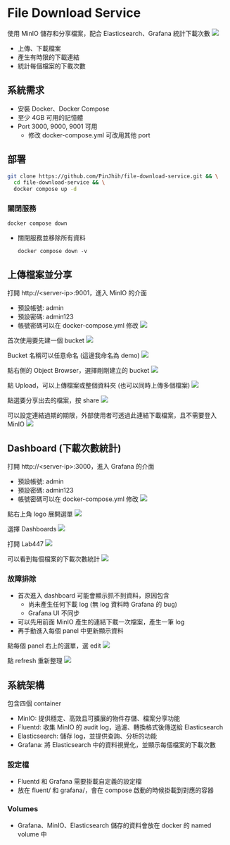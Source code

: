 # File Download Service

使用 MinIO 儲存和分享檔案，配合 Elasticsearch、Grafana 統計下載次數
![](images/containers.png)

- 上傳、下載檔案
- 產生有時限的下載連結
- 統計每個檔案的下載次數

## 系統需求

- 安裝 Docker、Docker Compose
- 至少 4GB 可用的記憶體
- Port 3000, 9000, 9001 可用
  - 修改 docker-compose.yml 可改用其他 port

## 部署

```bash
git clone https://github.com/PinJhih/file-download-service.git && \
  cd file-download-service && \
  docker compose up -d
```

### 關閉服務

```bash
docker compose down
```

- 關閉服務並移除所有資料
  ```
  docker compose down -v
  ```

## 上傳檔案並分享

打開 http://\<server-ip\>:9001，進入 MinIO 的介面

- 預設帳號: admin
- 預設密碼: admin123
- 帳號密碼可以在 docker-compose.yml 修改
  ![](images/minio/login.png)

首次使用要先建一個 bucket
![](images/minio/create-bucket.png)

Bucket 名稱可以任意命名 (這邊我命名為 demo)
![](images/minio/name-bucket.png)

點右側的 Object Browser，選擇剛剛建立的 bucket
![](images/minio/browse-bucket.png)

點 Upload，可以上傳檔案或整個資料夾 (也可以同時上傳多個檔案)
![](images/minio/upload.png)

點選要分享出去的檔案，按 share
![](images/minio/share-file.png)

可以設定連結過期的期限，外部使用者可透過此連結下載檔案，且不需要登入 MinIO
![](images/minio/copy-link.png)

## Dashboard (下載次數統計)

打開 http://\<server-ip\>:3000，進入 Grafana 的介面

- 預設帳號: admin
- 預設密碼: admin123
- 帳號密碼可以在 docker-compose.yml 修改
  ![](images/grafana/login.png)

點右上角 logo 展開選單
![](images/grafana/open-menu.png)

選擇 Dashboards
![](images/grafana/dashboards.png)

打開 Lab447
![](images/grafana/lab-dashboard.png)

可以看到每個檔案的下載次數統計
![](images/grafana/dashboard.png)

### 故障排除

- 首次進入 dashboard 可能會顯示抓不到資料，原因包含
  - 尚未產生任何下載 log (無 log 資料時 Grafana 的 bug)
  - Grafana UI 不同步
- 可以先用前面 MinIO 產生的連結下載一次檔案，產生一筆 log
- 再手動進入每個 panel 中更新顯示資料

點每個 panel 右上的選單，選 edit
![](images/grafana/edit-panel.png)

點 refresh 重新整理
![](images/grafana/refresh.png)

## 系統架構

包含四個 container
- MinIO: 提供穩定、高效且可擴展的物件存儲、檔案分享功能
- Fluentd: 收集 MinIO 的 audit log，過濾、轉換格式後傳送給 Elasticsearch
- Elasticsearch: 儲存 log，並提供查詢、分析的功能
- Grafana: 將 Elasticsearch 中的資料視覺化，並顯示每個檔案的下載次數

### 設定檔

- Fluentd 和 Grafana 需要掛載自定義的設定檔
- 放在 fluent/ 和 grafana/，會在 compose 啟動的時候掛載到對應的容器

### Volumes

- Grafana、MinIO、Elasticsearch 儲存的資料會放在 docker 的 named volume 中
